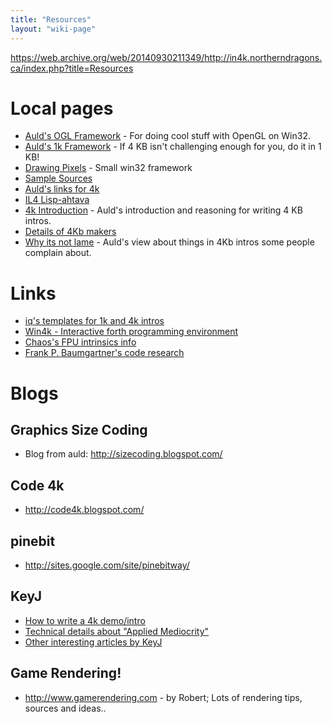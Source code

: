 ```yaml
---
title: "Resources"
layout: "wiki-page"
---
```


https://web.archive.org/web/20140930211349/http://in4k.northerndragons.ca/index.php?title=Resources

# Local pages

* [Auld's OGL Framework](aulds-ogl-framework) - For doing cool stuff with OpenGL on Win32.
* [Auld's 1k Framework](aulds-1k-framework) - If 4 KB isn't challenging enough for you, do it in 1 KB!
* [Drawing Pixels](drawing-pixels) - Small win32 framework
* [Sample Sources](sample-sources)
* [Auld's links for 4k](aulds-links-for-4k)
* [IL4 Lisp-ahtava](il4-lisp-ahtava)
* [4k Introduction](4k-introduction) - Auld's introduction and reasoning for writing 4 KB intros.
* [Details of 4Kb makers](details-of-4kb-makers)
* [Why its not lame](why-its-not-lame) - Auld's view about things in 4Kb intros some people complain about.


# Links

* [iq's templates for 1k and 4k intros](http://iquilezles.org/www/material/isystem1k4k/isystem1k4k.htms)
* [Win4k - Interactive forth programming environment](http://neoscientists.org/~plex/win4k/index.html)
* [Chaos's FPU intrinsics info](http://www.xyzw.de/c190.html) 
* [Frank P. Baumgartner's code research](http://www.active-web.cc/html/research/research/)

# Blogs

## Graphics Size Coding
* Blog from auld: http://sizecoding.blogspot.com/

## Code 4k
* http://code4k.blogspot.com/

## pinebit
* http://sites.google.com/site/pinebitway/

## KeyJ
* [How to write a 4k demo/intro](http://keyj.emphy.de/how-to-write-a-4k-intro/)
* [Technical details about "Applied Mediocrity"](http://keyj.emphy.de/applied-mediocrity/)
* [Other interesting articles by KeyJ](http://keyj.emphy.de/category/computer-fun/demoscene/)

## Game Rendering!
* http://www.gamerendering.com - by Robert; Lots of rendering tips, sources and ideas..
